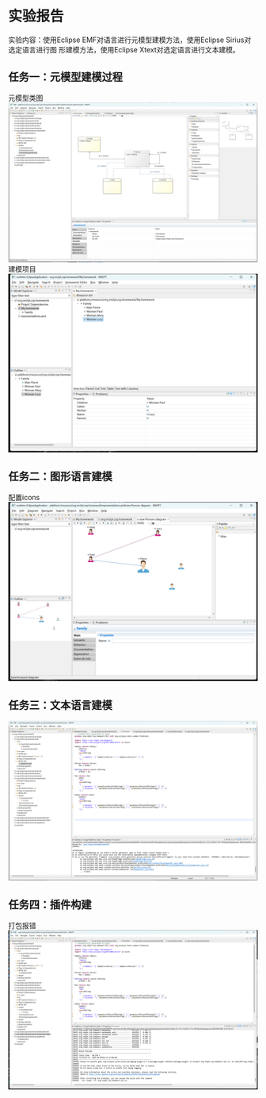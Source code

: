 # 实验报告
实验内容：使用Eclipse EMF对语言进行元模型建模方法，使用Eclipse Sirius对选定语言进行图
形建模方法，使用Eclipse Xtext对选定语言进行文本建模。
## 任务一：元模型建模过程
元模型类图
![元模型](./assets/meta.png)
建模项目
![建模](./assets/project.png)
## 任务二：图形语言建模
配置icons
![建模](./assets/sirius.png)
## 任务三：文本语言建模
![建模](./assets/text.png)
## 任务四：插件构建
打包报错
![建模](./assets/build.png)